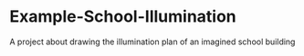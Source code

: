 # Example-School-Illumination
A project about drawing the illumination plan of an imagined school building
